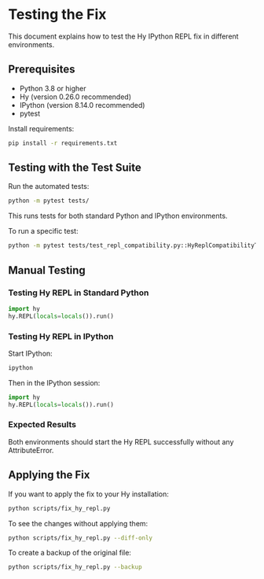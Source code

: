 # Testing the Fix

This document explains how to test the Hy IPython REPL fix in different environments.

## Prerequisites

- Python 3.8 or higher
- Hy (version 0.26.0 recommended)
- IPython (version 8.14.0 recommended)
- pytest

Install requirements:

```bash
pip install -r requirements.txt
```

## Testing with the Test Suite

Run the automated tests:

```bash
python -m pytest tests/
```

This runs tests for both standard Python and IPython environments.

To run a specific test:

```bash
python -m pytest tests/test_repl_compatibility.py::HyReplCompatibilityTests::test_ipython
```

## Manual Testing

### Testing Hy REPL in Standard Python

```python
import hy
hy.REPL(locals=locals()).run()
```

### Testing Hy REPL in IPython

Start IPython:

```bash
ipython
```

Then in the IPython session:

```python
import hy
hy.REPL(locals=locals()).run()
```

### Expected Results

Both environments should start the Hy REPL successfully without any AttributeError.

## Applying the Fix

If you want to apply the fix to your Hy installation:

```bash
python scripts/fix_hy_repl.py
```

To see the changes without applying them:

```bash
python scripts/fix_hy_repl.py --diff-only
```

To create a backup of the original file:

```bash
python scripts/fix_hy_repl.py --backup
```